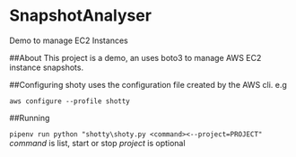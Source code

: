 # SnapshotAnalyser
Demo to manage EC2 Instances

##About
This project is a demo, an uses boto3 to manage AWS EC2 instance snapshots.

##Configuring
shoty uses the configuration file created by the AWS cli. e.g

`aws configure --profile shotty`

##Running

`pipenv run python "shotty\shoty.py <command><--project=PROJECT"`
*command* is list, start or stop
*project* is optional
